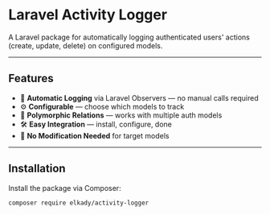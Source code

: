 # Laravel Activity Logger

A Laravel package for automatically logging authenticated users' actions (create, update, delete) on configured models.

---

## Features
- 🔄 **Automatic Logging** via Laravel Observers — no manual calls required
- ⚙️ **Configurable** — choose which models to track
- 🔗 **Polymorphic Relations** — works with multiple auth models
- 🛠 **Easy Integration** — install, configure, done
- 🚫 **No Modification Needed** for target models

---

## Installation

Install the package via Composer:

```bash
composer require elkady/activity-logger
